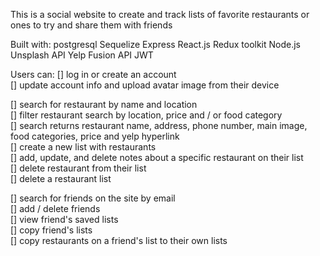 This is a social website to create and track lists of favorite restaurants or ones to try and share them with friends

Built with:
postgresql
Sequelize
Express
React.js
Redux toolkit
Node.js
Unsplash API
Yelp Fusion API
JWT

Users can:
[] log in or create an account      
[] update account info and upload avatar image from their device      

[] search for restaurant by name and location      
[] filter restaurant search by location, price and / or food category      
[] search returns restaurant name, address, phone number, main image, food categories, price and yelp hyperlink      
[] create a new list with restaurants    
[] add, update, and delete notes about a specific restaurant on their list      
[] delete restaurant from their list      
[] delete a restaurant list      

[] search for friends on the site by email      
[] add / delete friends    
[] view friend's saved lists    
[] copy friend's lists    
[] copy restaurants on a friend's list to their own lists    
